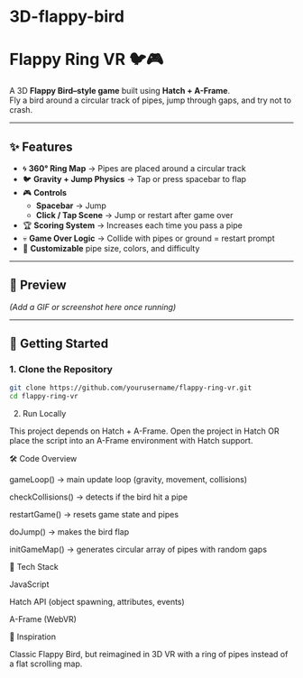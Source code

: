# 3D-flappy-bird
# Flappy Ring VR 🐦🎮

A 3D **Flappy Bird–style game** built using **Hatch + A-Frame**.  
Fly a bird around a circular track of pipes, jump through gaps, and try not to crash.  

---

## ✨ Features
- 🌀 **360° Ring Map** → Pipes are placed around a circular track  
- 🐦 **Gravity + Jump Physics** → Tap or press spacebar to flap  
- 🎮 **Controls**  
  - **Spacebar** → Jump  
  - **Click / Tap Scene** → Jump or restart after game over  
- 🏆 **Scoring System** → Increases each time you pass a pipe  
- 💀 **Game Over Logic** → Collide with pipes or ground = restart prompt  
- 🎨 **Customizable** pipe size, colors, and difficulty  

---

## 📸 Preview
*(Add a GIF or screenshot here once running)*  

---

## 🚀 Getting Started

### 1. Clone the Repository
```bash
git clone https://github.com/yourusername/flappy-ring-vr.git
cd flappy-ring-vr

```
2. Run Locally

This project depends on Hatch + A-Frame.
Open the project in Hatch OR place the script into an A-Frame environment with Hatch support.

🛠️ Code Overview

gameLoop() → main update loop (gravity, movement, collisions)

checkCollisions() → detects if the bird hit a pipe

restartGame() → resets game state and pipes

doJump() → makes the bird flap

initGameMap() → generates circular array of pipes with random gaps

🧰 Tech Stack

JavaScript

Hatch API (object spawning, attributes, events)

A-Frame (WebVR)

🌌 Inspiration

Classic Flappy Bird, but reimagined in 3D VR with a ring of pipes instead of a flat scrolling map.
